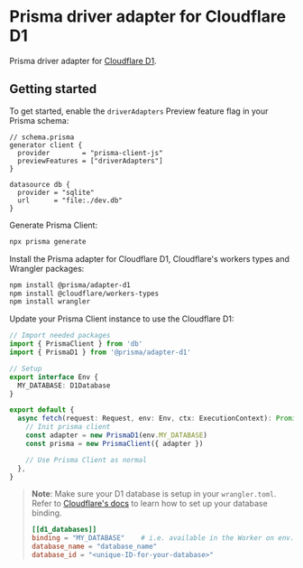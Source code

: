 # Prisma driver adapter for Cloudflare D1

Prisma driver adapter for [Cloudflare D1](https://developers.cloudflare.com/d1/).

<!-- TODO Refer to the [announcement blog post](https://prisma.io/cloudflare-d1) and our [docs](https://www.prisma.io/docs/guides/database/cloudflare-d1) for more details. -->

<!-- > **Note**: Support for Cloudflare D1 is available in [Early Access](https://www.prisma.io/docs/about/prisma/releases#early-access) from Prisma versions [TODO](https://github.com/prisma/prisma/releases/tag/TODO) and later. -->

## Getting started

To get started, enable the `driverAdapters` Preview feature flag in your Prisma schema:

```prisma
// schema.prisma
generator client {
  provider        = "prisma-client-js"
  previewFeatures = ["driverAdapters"]
}

datasource db {
  provider = "sqlite"
  url      = "file:./dev.db"
}
```

Generate Prisma Client:

```sh
npx prisma generate
```

Install the Prisma adapter for Cloudflare D1, Cloudflare's workers types and Wrangler packages:

```sh
npm install @prisma/adapter-d1
npm install @cloudflare/workers-types
npm install wrangler
```

Update your Prisma Client instance to use the Cloudflare D1:

```ts
// Import needed packages
import { PrismaClient } from 'db'
import { PrismaD1 } from '@prisma/adapter-d1'

// Setup
export interface Env {
  MY_DATABASE: D1Database
}

export default {
  async fetch(request: Request, env: Env, ctx: ExecutionContext): Promise<Response> {
    // Init prisma client
    const adapter = new PrismaD1(env.MY_DATABASE)
    const prisma = new PrismaClient({ adapter })

    // Use Prisma Client as normal
  },
}
```

> **Note**: Make sure your D1 database is setup in your `wrangler.toml`. Refer to [Cloudflare's docs](https://developers.cloudflare.com/d1/get-started/#3-create-a-database) to learn how to set up your database binding.
>
> ```toml
> [[d1_databases]]
> binding = "MY_DATABASE"    # i.e. available in the Worker on env.MY_DATABASE
> database_name = "database_name"
> database_id = "<unique-ID-for-your-database>"
> ```

<!-- TODO Refer to our [docs](https://www.prisma.io/docs/guides/database/cloudflare-d1#how-to-manage-schema-changes) to learn how to manage schema changes when using Prisma and Cloudflare D1. -->

<!-- ## Feedback
TODO Leave this till preview
We encourage you to create an issue if you find something missing or run into a bug.

If you have any feedback, leave a comment in [this GitHub discussion](https://github.com/prisma/prisma/discussions/TODO). -->
